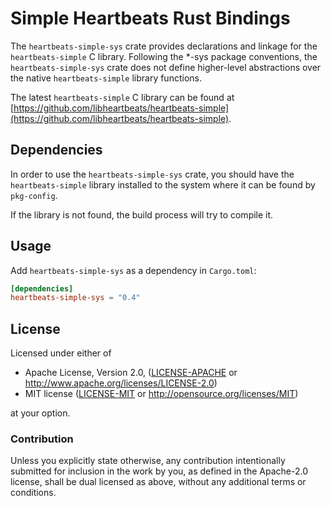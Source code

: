 # Simple Heartbeats Rust Bindings

The `heartbeats-simple-sys` crate provides declarations and linkage for the
`heartbeats-simple` C library.
Following the *-sys package conventions, the `heartbeats-simple-sys` crate
does not define higher-level abstractions over the native `heartbeats-simple`
library functions.

The latest `heartbeats-simple` C library can be found at
[https://github.com/libheartbeats/heartbeats-simple](https://github.com/libheartbeats/heartbeats-simple).

## Dependencies

In order to use the `heartbeats-simple-sys` crate, you should have the
`heartbeats-simple` library installed to the system where it can be found
by `pkg-config`.

If the library is not found, the build process will try to compile it.

## Usage
Add `heartbeats-simple-sys` as a dependency in `Cargo.toml`:

```toml
[dependencies]
heartbeats-simple-sys = "0.4"
```

## License

Licensed under either of

 * Apache License, Version 2.0, ([LICENSE-APACHE](LICENSE-APACHE) or http://www.apache.org/licenses/LICENSE-2.0)
 * MIT license ([LICENSE-MIT](LICENSE-MIT) or http://opensource.org/licenses/MIT)

at your option.

### Contribution

Unless you explicitly state otherwise, any contribution intentionally
submitted for inclusion in the work by you, as defined in the Apache-2.0
license, shall be dual licensed as above, without any additional terms or
conditions.
